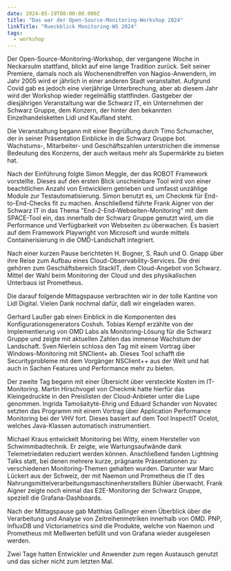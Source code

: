 ```yaml
---
date: 2024-05-19T00:00:00.000Z
title: "Das war der Open-Source-Monitoring-Workshop 2024"
linkTitle: "Rueckblick Monitoring-WS 2024"
tags:
  - workshop
---
```

Der Open-Source-Monitoring-Workshop, der vergangene Woche in Neckarsulm stattfand, blickt auf eine lange Tradition zurück. Seit seiner Premiere, damals noch als Wochenendtreffen von Nagios-Anwendern, im Jahr 2005 wird er jährlich in einer anderen Stadt veranstaltet. Aufgrund Covid gab es jedoch eine vierjährige Unterbrechung, aber ab diesem Jahr wird der Workshop wieder regelmäßig stattfinden. Gastgeber der diesjährigen Veranstaltung war die Schwarz IT, ein Unternehmen der Schwarz Gruppe, dem Konzern, der hinter den bekannten Einzelhandelsketten Lidl und Kaufland steht.

Die Veranstaltung begann mit einer Begrüßung durch Timo Schumacher, der in seiner Präsentation Einblicke in die Schwarz Gruppe bot. Wachstums-, Mitarbeiter- und Geschäftszahlen unterstrichen die immense Bedeutung des Konzerns, der auch weitaus mehr als Supermärkte zu bieten hat.

Nach der Einführung folgte Simon Meggle, der das ROBOT Framework vorstellte. Dieses auf den ersten Blick unscheinbare Tool wird von einer beachtlichen Anzahl von Entwicklern getrieben und umfasst unzählige Module zur Testautomatisierung. Simon benutzt es, um Checkmk für End-to-End-Checks fit zu machen. Anschließend führte Frank Aigner von der Schwarz IT in das Thema "End-2-End-Webseiten-Monitoring" mit dem SPACE-Tool ein, das innerhalb der Schwarz Gruppe genutzt wird, um die Performance und Verfügbarkeit von Webseiten zu überwachen. Es basiert auf dem Framework Playwright von Microsoft und wurde mittels Containerisierung in die OMD-Landschaft integriert.

Nach einer kurzen Pause berichteten H. Bogner, S. Rauh und O. Gnapp über ihre Reise zum Aufbau eines Cloud-Observability-Services. Die drei gehören zum Geschäftsbereich StackIT, dem Cloud-Angebot von Schwarz. Mittel der Wahl beim Monitoring der Cloud und des physikalischen Unterbaus ist Prometheus.

Die darauf folgende Mittagspause verbrachten wir in der tolle Kantine von Lidl Digital. Vielen Dank nochmal dafür, daß wir eingeladen waren.

Gerhard Laußer gab einen Einblick in die Komponenten des Konfigurationsgenerators Coshsh. Tobias Kempf erzählte von der Implementierung von OMD Labs als Monitoring-Lösung für die Schwarz Gruppe und zeigte mit aktuellen Zahlen das immense Wachstum der Landschaft. Sven Nierlein schloss den Tag mit einem Vortrag über Windows-Monitoring mit SNClient+ ab. Dieses Tool schafft die Securityprobleme mit dem Vorgänger NSClient++ aus der Welt und hat auch in Sachen Features und Performance mehr zu bieten.

Der zweite Tag begann mit einer Übersicht über versteckte Kosten im IT-Monitoring. Martin Hirschvogel von Checkmk hatte hierfür das Kleingedruckte in den Preislisten der Cloud-Anbieter unter die Lupe genommen. Ingrida Tamošaitytė-Ehrig und Eduard Schander von Novatec setzten das Programm mit einem Vortrag über Application Performance Monitoring bei der VHV fort. Dieses basiert auf dem Tool InspectIT Ocelot, welches Java-Klassen automatisch instrumentiert.

Michael Kraus entwickelt Monitoring bei Witty, einem Hersteller von Schwimmbadtechnik. Er zeigte, wie Wartungsaufwände dank Telemetriedaten reduziert werden können. Anschließend fanden Lightning Talks statt, bei denen mehrere kurze, prägnante Präsentationen zu verschiedenen Monitoring-Themen gehalten wurden. Darunter war Marc Lückert aus der Schweiz, der mit Naemon und Prometheus die IT des Nahrungsmittelverarbeitungsmaschinenherstellers Bühler überwacht. Frank Aigner zeigte noch einmal das E2E-Monitoring der Schwarz Gruppe, speziell die Grafana-Dashboards.

Nach der Mittagspause gab Matthias Gallinger einen Überblick über die Verarbeitung und Analyse von Zeitreihenmetriken innerhalb von OMD. PNP, InfluxDB und Victoriametrics sind die Produkte, welche von Naemon und Prometheus mit Meßwerten befüllt und von Grafana wieder ausgelesen werden.

Zwei Tage hatten Entwickler und Anwender zum regen Austausch genutzt und das sicher nicht zum letzten Mal.

